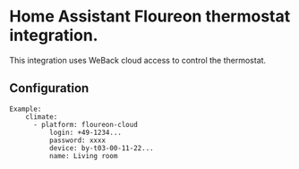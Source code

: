 # Home Assistant Floureon thermostat integration.

This integration uses WeBack cloud access to control the thermostat.

## Configuration
```
Example:
    climate:
      - platform: floureon-cloud
	      login: +49-1234...
	      password: xxxx
	      device: by-t03-00-11-22...
          name: Living room
```
